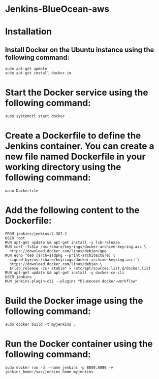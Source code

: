 # Jenkins-BlueOcean-aws
# Installation

## Install Docker on the Ubuntu instance using the following command:
```
sudo apt-get update
sudo apt-get install docker.io
```

# Start the Docker service using the following command:
```
sudo systemctl start docker
```

# Create a Dockerfile to define the Jenkins container. You can create a new file named Dockerfile in your working directory using the following command:
```
nano Dockerfile
```

# Add the following content to the Dockerfile:

```
FROM jenkins/jenkins:2.387.2
USER root
RUN apt-get update && apt-get install -y lsb-release
RUN curl -fsSLo /usr/share/keyrings/docker-archive-keyring.asc \
  https://download.docker.com/linux/debian/gpg
RUN echo "deb [arch=$(dpkg --print-architecture) \
  signed-by=/usr/share/keyrings/docker-archive-keyring.asc] \
  https://download.docker.com/linux/debian \
  $(lsb_release -cs) stable" > /etc/apt/sources.list.d/docker.list
RUN apt-get update && apt-get install -y docker-ce-cli
USER jenkins
RUN jenkins-plugin-cli --plugins "blueocean docker-workflow"
```

# Build the Docker image using the following command:

```
sudo docker build -t myjenkins .
```

# Run the Docker container using the following command:

```
sudo docker run -d --name jenkins -p 8080:8080 -v jenkins_home:/var/jenkins_home myjenkins
```
